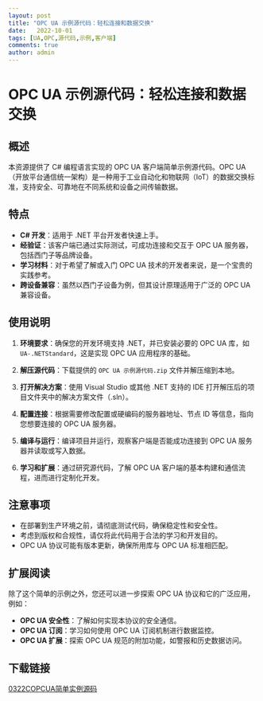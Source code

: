 ```yaml
---
layout: post
title: "OPC UA 示例源代码：轻松连接和数据交换"
date:   2022-10-01
tags: [UA,OPC,源代码,示例,客户端]
comments: true
author: admin
---
```

# OPC UA 示例源代码：轻松连接和数据交换

## 概述

本资源提供了 C# 编程语言实现的 OPC UA 客户端简单示例源代码。OPC UA（开放平台通信统一架构）是一种用于工业自动化和物联网（IoT）的数据交换标准，支持安全、可靠地在不同系统和设备之间传输数据。

## 特点

- **C# 开发**：适用于 .NET 平台开发者快速上手。
- **经验证**：该客户端已通过实际测试，可成功连接和交互于 OPC UA 服务器，包括西门子等品牌设备。
- **学习材料**：对于希望了解或入门 OPC UA 技术的开发者来说，是一个宝贵的实践参考。
- **跨设备兼容**：虽然以西门子设备为例，但其设计原理适用于广泛的 OPC UA 兼容设备。

## 使用说明

1. **环境要求**：确保您的开发环境支持 .NET，并已安装必要的 OPC UA 库，如 `UA-.NETStandard`，这是实现 OPC UA 应用程序的基础。

2. **解压源代码**：下载提供的 `OPC UA 示例源代码.zip` 文件并解压缩到本地。

3. **打开解决方案**：使用 Visual Studio 或其他 .NET 支持的 IDE 打开解压后的项目文件夹中的解决方案文件（.sln）。

4. **配置连接**：根据需要修改配置或硬编码的服务器地址、节点 ID 等信息，指向您想要连接的 OPC UA 服务器。

5. **编译与运行**：编译项目并运行，观察客户端是否能成功连接到 OPC UA 服务器并读取或写入数据。

6. **学习和扩展**：通过研究源代码，了解 OPC UA 客户端的基本构建和通信流程，进而进行定制化开发。

## 注意事项

- 在部署到生产环境之前，请彻底测试代码，确保稳定性和安全性。
- 考虑到版权和合规性，请仅将此代码用于合法的学习和开发目的。
- OPC UA 协议可能有版本更新，确保所用库与 OPC UA 标准相匹配。

## 扩展阅读

除了这个简单的示例之外，您还可以进一步探索 OPC UA 协议和它的广泛应用，例如：

- **OPC UA 安全性**：了解如何实现本协议的安全通信。
- **OPC UA 订阅**：学习如何使用 OPC UA 订阅机制进行数据监控。
- **OPC UA 扩展**：探索 OPC UA 规范的附加功能，如警报和历史数据访问。

## 下载链接

[0322COPCUA简单实例源码](https://pan.quark.cn/s/608b77f83bfb)